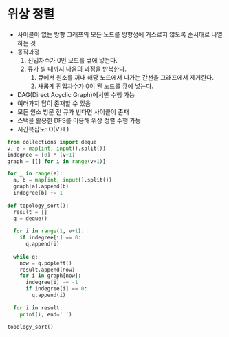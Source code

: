 # 위상 정렬

- 사이클이 없는 방향 그래프의 모든 노드를 방향성에 거스르지 않도록 순서대로 나열하는 것
- 동작과정
  1. 진입차수가 0인 모드를 큐에 넣는다.
  2. 큐가 빌 때까지 다음의 과정을 반복한다.
     1. 큐에서 원소를 꺼내 해당 노드에서 나가는 간선을 그래프에서 제거한다.
     2. 새롭게 진입차수가 0이 된 노드를 큐에 넣는다.
- DAG(Direct Acyclic Graph)에서만 수행 가능
- 여러가지 답이 존재할 수 있음
- 모든 원소 방문 전 큐가 빈다면 사이클이 존재
- 스택을 활용한 DFS를 이용해 위상 정렬 수행 가능
- 시간복잡도: O(V+E)

```python
from collections import deque
v, e = map(int, input().split())
indegree = [0] * (v+1)
graph = [[] for i in range(v+1)]

for _ in range(e):
  a, b = map(int, input().split())
  graph[a].append(b)
  indegree[b] += 1
  
def topology_sort():
  result = []
  q = deque()
    
  for i in range(1, v+1):
    if indegree[i] == 0:
      q.append(i)
        
  while q:
    now = q.popleft()
    result.append(now)
    for i in graph[now]:
      indegree[i] -= -1
      if indegree[i] == 0:
        q.append(i)
          
  for i in result:
    print(i, end=' ')
    
topology_sort()
```

